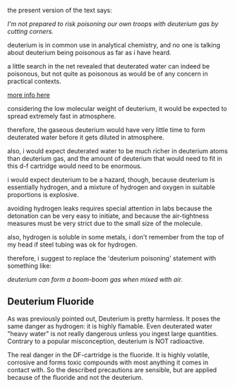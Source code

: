 the present version of the text says:

*I'm not prepared to risk poisoning our own troops with deuterium gas by
cutting corners.*

deuterium is in common use in analytical chemistry, and no one is
talking about deuterium being poisonous as far as i have heard.

a little search in the net revealed that deuterated water can indeed be
poisonous, but not quite as poisonous as would be of any concern in
practical contexts.

[more info
here](http://en.wikipedia.org/wiki/Heavy_water#Toxicity_in_humans)

considering the low molecular weight of deuterium, it would be expected
to spread extremely fast in atmosphere.

therefore, the gaseous deuterium would have very little time to form
deuterated water before it gets diluted in atmosphere.

also, i would expect deuterated water to be much richer in deuterium
atoms than deuterium gas, and the amount of deuterium that would need to
fit in this d-f cartridge would need to be enormous.

i would expect deuterium to be a hazard, though, because deuterium is
essentially hydrogen, and a mixture of hydrogen and oxygen in suitable
proportions is explosive.

avoiding hydrogen leaks requires special attention in labs because the
detonation can be very easy to initiate, and because the air-tightness
measures must be very strict due to the small size of the molecule.

also, hydrogen is soluble in some metals, i don't remember from the top
of my head if steel tubing was ok for hydrogen.

therefore, i suggest to replace the 'deuterium poisoning' statement with
something like:

*deuterium can form a boom-boom gas when mixed with air.*

## Deuterium Fluoride

As was previously pointed out, Deuterium is pretty harmless. It poses
the same danger as hydrogen: it is highly flamable. Even deuterated
water "heavy water" is not really dangerous unless you ingest large
quantities. Contrary to a popular misconception, deuterium is NOT
radioactive.

The real danger in the DF-cartridge is the fluoride. It is highly
volatile, corrosive and forms toxic compounds with most anything it
comes in contact with. So the described precautions are sensible, but
are applied because of the fluoride and not the deuterium.